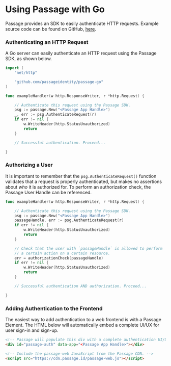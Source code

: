 # Using Passage with Go

Passage provides an SDK to easily authenticate HTTP requests. Example source code can be found on GitHub, [here](https://github.com/passageidentity/example-go).

### Authenticating an HTTP Request

A Go server can easily authenticate an HTTP request using the Passage SDK, as shown below.

```go
import (
	"net/http"

	"github.com/passageidentity/passage-go"
)

func exampleHandler(w http.ResponseWriter, r *http.Request) {

	// Authenticate this request using the Passage SDK.
	psg := passage.New("<Passage App Handle>")
	_, err := psg.AuthenticateRequest(r)
	if err != nil {
		w.WriteHeader(http.StatusUnauthorized)
		return
	}

	// Successful authentication. Proceed...

}
```

### Authorizing a User

It is important to remember that the `psg.AuthenticateRequest()` function validates that a request is properly authenticated, but makes no assertions about *who* it is authorized for. To perform an authorization check, the Passage User Handle can be referenced.

```go
func exampleHandler(w http.ResponseWriter, r *http.Request) {

	// Authenticate this request using the Passage SDK.
	psg := passage.New("<Passage App Handle>")
	passageHandle, err := psg.AuthenticateRequest(r)
	if err != nil {
		w.WriteHeader(http.StatusUnauthorized)
		return
	}

	// Check that the user with `passageHandle` is allowed to perform
	// a certain action on a certain resource.
	err = authorizationCheck(passageHandle)
	if err != nil {
		w.WriteHeader(http.StatusUnauthorized)
		return
	}

	// Successful authentication AND authorization. Proceed...

}
```

### Adding Authentication to the Frontend

The easiest way to add authentication to a web frontend is with a Passage Element. The HTML below will automatically embed a complete UI/UX for user sign-in and sign-up.

```html
<!-- Passage will populate this div with a complete authentication UI/UX. -->
<div id="passage-auth" data-app="<Passage App Handle>"></div>

<!-- Include the passage-web JavaScript from the Passage CDN. -->
<script src="https://cdn.passage.id/passage-web.js"></script>
```